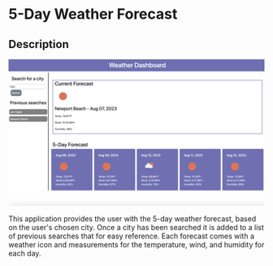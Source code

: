 # 5-Day Weather Forecast

## Description

![Alt text](<assets/Screenshot 2023-08-07 at 3.12.51 PM.png>)

This application provides the user with the 5-day weather forecast, based on the user's chosen city. Once a city has been searched it is added to a list of previous searches that for easy reference. Each forecast comes with a weather icon and measurements for the temperature, wind, and humidity for each day.